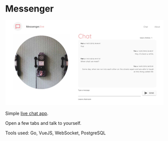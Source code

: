 # Messenger #

![alt text](https://raw.githubusercontent.com/hanyangtay/messenger/master/messenger.jpg "Messenger")

Simple [live chat app](https://messenger-hanyang.herokuapp.com).

Open a few tabs and talk to yourself.

Tools used: Go, VueJS, WebSocket, PostgreSQL
